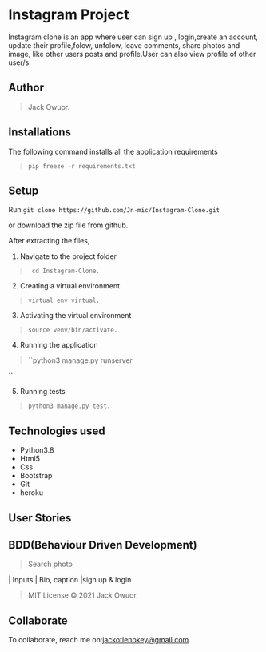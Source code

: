 # Instagram Project
Instagram clone is an app where user can sign up , login,create an account, update their profile,folow, unfolow, leave comments, share photos and image, like other users posts and profile.User can also view profile of other user/s.
## Author
>  Jack Owuor.

## Installations

The following command installs all the application requirements
>``pip freeze -r requirements.txt`` 

## Setup
Run 
``git clone https://github.com/Jn-mic/Instagram-Clone.git``

or download the zip file from github.

After extracting the files, 

1. Navigate to the project folder
>`` cd Instagram-Clone.`` 

2. Creating a virtual environment
>``virtual env virtual.``

3. Activating the virtual environment
>``source venv/bin/activate.``

4. Running the application
>``python3 manage.py runserver 

``

5. Running tests

 > ``python3 manage.py test.``

## Technologies used
* Python3.8
* Html5
* Css
* Bootstrap
* Git
* heroku
## User Stories

## BDD(Behaviour Driven Development)
>Search photo

| Inputs |  Bio, caption |sign up & login
> MIT License &copy; 2021 Jack  Owuor.

## Collaborate
To collaborate, reach me on:[jackotienokey@gmail.com]()
